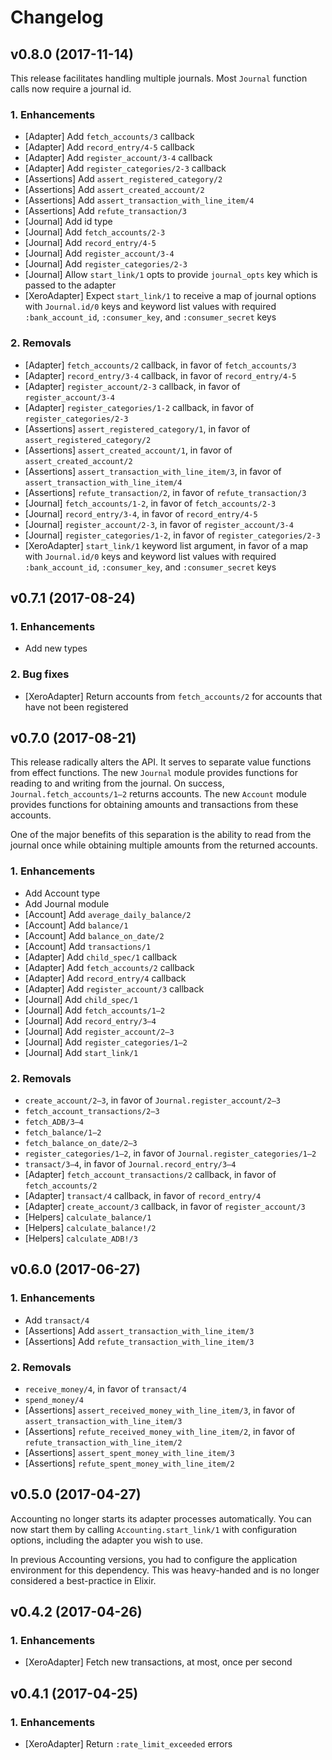 # Changelog

## v0.8.0 (2017-11-14)

This release facilitates handling multiple journals. Most `Journal` function calls now require a journal id.

### 1. Enhancements

  * [Adapter] Add `fetch_accounts/3` callback
  * [Adapter] Add `record_entry/4-5` callback
  * [Adapter] Add `register_account/3-4` callback
  * [Adapter] Add `register_categories/2-3` callback
  * [Assertions] Add `assert_registered_category/2`
  * [Assertions] Add `assert_created_account/2`
  * [Assertions] Add `assert_transaction_with_line_item/4`
  * [Assertions] Add `refute_transaction/3`
  * [Journal] Add id type
  * [Journal] Add `fetch_accounts/2-3`
  * [Journal] Add `record_entry/4-5`
  * [Journal] Add `register_account/3-4`
  * [Journal] Add `register_categories/2-3`
  * [Journal] Allow `start_link/1` opts to provide `journal_opts` key which is passed to the adapter
  * [XeroAdapter] Expect `start_link/1` to receive a map of journal options with `Journal.id/0` keys and keyword list values with required `:bank_account_id`, `:consumer_key`, and `:consumer_secret` keys

### 2. Removals

  * [Adapter] `fetch_accounts/2` callback, in favor of `fetch_accounts/3`
  * [Adapter] `record_entry/3-4` callback, in favor of `record_entry/4-5`
  * [Adapter] `register_account/2-3` callback, in favor of `register_account/3-4`
  * [Adapter] `register_categories/1-2` callback, in favor of `register_categories/2-3`
  * [Assertions] `assert_registered_category/1`, in favor of `assert_registered_category/2`
  * [Assertions] `assert_created_account/1`, in favor of `assert_created_account/2`
  * [Assertions] `assert_transaction_with_line_item/3`, in favor of `assert_transaction_with_line_item/4`
  * [Assertions] `refute_transaction/2`, in favor of `refute_transaction/3`
  * [Journal] `fetch_accounts/1-2`, in favor of `fetch_accounts/2-3`
  * [Journal] `record_entry/3-4`, in favor of `record_entry/4-5`
  * [Journal] `register_account/2-3`, in favor of `register_account/3-4`
  * [Journal] `register_categories/1-2`, in favor of `register_categories/2-3`
  * [XeroAdapter] `start_link/1` keyword list argument, in favor of a map with `Journal.id/0` keys and keyword list values with required `:bank_account_id`, `:consumer_key`, and `:consumer_secret` keys

## v0.7.1 (2017-08-24)

### 1. Enhancements

  * Add new types

### 2. Bug fixes

  * [XeroAdapter] Return accounts from `fetch_accounts/2` for accounts that have
    not been registered

## v0.7.0 (2017-08-21)

This release radically alters the API. It serves to separate value functions
from effect functions. The new `Journal` module provides functions for reading
to and writing from the journal. On success, `Journal.fetch_accounts/1–2`
returns accounts. The new `Account` module provides functions for obtaining
amounts and transactions from these accounts.

One of the major benefits of this separation is the ability to read from the
journal once while obtaining multiple amounts from the returned accounts.

### 1. Enhancements

  * Add Account type
  * Add Journal module
  * [Account] Add `average_daily_balance/2`
  * [Account] Add `balance/1`
  * [Account] Add `balance_on_date/2`
  * [Account] Add `transactions/1`
  * [Adapter] Add `child_spec/1` callback
  * [Adapter] Add `fetch_accounts/2` callback
  * [Adapter] Add `record_entry/4` callback
  * [Adapter] Add `register_account/3` callback
  * [Journal] Add `child_spec/1`
  * [Journal] Add `fetch_accounts/1–2`
  * [Journal] Add `record_entry/3–4`
  * [Journal] Add `register_account/2–3`
  * [Journal] Add `register_categories/1–2`
  * [Journal] Add `start_link/1`

### 2. Removals

  * `create_account/2–3`, in favor of `Journal.register_account/2–3`
  * `fetch_account_transactions/2–3`
  * `fetch_ADB/3–4`
  * `fetch_balance/1–2`
  * `fetch_balance_on_date/2–3`
  * `register_categories/1–2`, in favor of `Journal.register_categories/1–2`
  * `transact/3–4`, in favor of `Journal.record_entry/3–4`
  * [Adapter] `fetch_account_transactions/2` callback, in favor of
    `fetch_accounts/2`
  * [Adapter] `transact/4` callback, in favor of `record_entry/4`
  * [Adapter] `create_account/3` callback, in favor of `register_account/3`
  * [Helpers] `calculate_balance/1`
  * [Helpers] `calculate_balance!/2`
  * [Helpers] `calculate_ADB!/3`

## v0.6.0 (2017-06-27)

### 1. Enhancements

  * Add `transact/4`
  * [Assertions] Add `assert_transaction_with_line_item/3`
  * [Assertions] Add `refute_transaction_with_line_item/3`

### 2. Removals

  * `receive_money/4`, in favor of `transact/4`
  * `spend_money/4`
  * [Assertions] `assert_received_money_with_line_item/3`, in favor of
    `assert_transaction_with_line_item/3`
  * [Assertions] `refute_received_money_with_line_item/2`, in favor of
    `refute_transaction_with_line_item/2`
  * [Assertions] `assert_spent_money_with_line_item/3`
  * [Assertions] `refute_spent_money_with_line_item/2`


## v0.5.0 (2017-04-27)

Accounting no longer starts its adapter processes automatically. You can now
start them by calling `Accounting.start_link/1` with configuration options,
including the adapter you wish to use.

In previous Accounting versions, you had to configure the application
environment for this dependency. This was heavy-handed and is no longer
considered a best-practice in Elixir.

## v0.4.2 (2017-04-26)

### 1. Enhancements

  * [XeroAdapter] Fetch new transactions, at most, once per second

## v0.4.1 (2017-04-25)

### 1. Enhancements

  * [XeroAdapter] Return `:rate_limit_exceeded` errors
